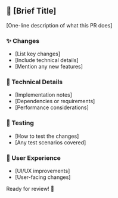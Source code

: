 ## 🚀 [Brief Title]

[One-line description of what this PR does]

### ✨ Changes

- [List key changes]
- [Include technical details]
- [Mention any new features]

### 🔧 Technical Details

- [Implementation notes]
- [Dependencies or requirements]
- [Performance considerations]

### 🧪 Testing

- [How to test the changes]
- [Any test scenarios covered]

### 📱 User Experience

- [UI/UX improvements]
- [User-facing changes]

Ready for review! 🎉
